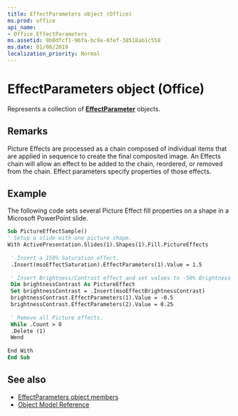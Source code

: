 ```yaml
---
title: EffectParameters object (Office)
ms.prod: office
api_name:
- Office.EffectParameters
ms.assetid: 9b0dfcf1-96fa-bc9a-6fef-38518ab1c558
ms.date: 01/08/2019
localization_priority: Normal
---
```



# EffectParameters object (Office)

Represents a collection of **[EffectParameter](office.effectparameter.md)** objects.


## Remarks

Picture Effects are processed as a chain composed of individual items that are applied in sequence to create the final composited image. An Effects chain will allow an effect to be added to the chain, reordered, or removed from the chain. Effect parameters specify properties of those effects.


## Example

The following code sets several Picture Effect fill properties on a shape in a Microsoft PowerPoint slide.


```vb
Sub PictureEffectSample() 
' Setup a slide with one picture shape. 
With ActivePresentation.Slides(1).Shapes(1).Fill.PictureEffects 
 
 ' Insert a 150% Saturation effect. 
 .Insert(msoEffectSaturation).EffectParameters(1).Value = 1.5 
 
 ' Insert Brightness/Contrast effect and set values to -50% Brightness and +25% Contrast. 
 Dim brightnessContrast As PictureEffect 
 Set brightnessContrast = .Insert(msoEffectBrightnessContrast) 
 brightnessContrast.EffectParameters(1).Value = -0.5 
 brightnessContrast.EffectParameters(2).Value = 0.25 
 
 ' Remove all Picture effects. 
 While .Count > 0 
 .Delete (1) 
 Wend 
 
End With 
End Sub
```




## See also

- [EffectParameters object members](overview/library-reference/effectparameters-members-office.md)
- [Object Model Reference](overview/library-reference/reference-object-library-reference-for-office.md)
